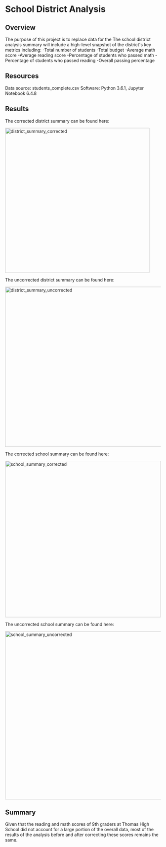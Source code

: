 # School District Analysis

## Overview
The purpose of this project is to replace data for the The school district analysis summary will include a high-level snapshot of the district's key metrics including:
-Total number of students
-Total budget
-Average math score
-Average reading score
-Percentage of students who passed math
-Percentage of students who passed reading
-Overall passing percentage

## Resources
Data source: students_complete.csv
Software: Python 3.6.1, Jupyter Notebook 6.4.8

## Results

The corrected district summary can be found here:

<img width="467" alt="district_summary_corrected" src="https://user-images.githubusercontent.com/107224097/178857432-2b0ef306-f26d-45ab-8560-2e7d169f950e.PNG">

The uncorrected district summary can be found here:

<img width="516" alt="district_summary_uncorrected" src="https://user-images.githubusercontent.com/107224097/178857515-8326449c-4da2-4806-b3d5-9f4180858b6c.PNG">

The corrected school summary can be found here: 

<img width="504" alt="school_summary_corrected" src="https://user-images.githubusercontent.com/107224097/178857550-18998a09-c4ff-45a2-b06b-7a2916caa7ed.PNG">

The uncorrected school summary can be found here:

<img width="542" alt="school_summary_uncorrected" src="https://user-images.githubusercontent.com/107224097/178857631-9e1cc989-1fbb-4ddb-a8ec-0d1ebe8a0418.PNG">

## Summary

Given that the reading and math scores of 9th graders at Thomas High School did not account for a large portion of the overall data, most of the results of the analysis before and after correcting these scores remains the same.
